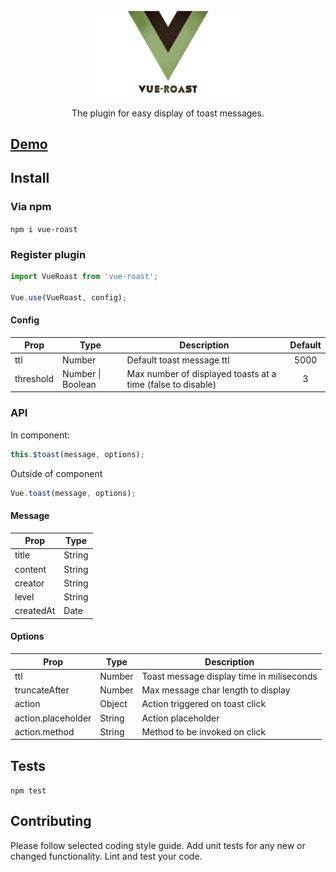 <p align="center"><a href="http://vue-roast.surge.sh" target="_blank"><img width="250"src="https://raw.githubusercontent.com/kronicker/vue-roast/master/demo/logo.png"></a></p>

<p align="center">The plugin for easy display of toast messages.</p>

## [Demo](https://vue-roast.surge.sh)

## Install

### Via npm
`npm i vue-roast`
### Register plugin
```js
import VueRoast from 'vue-roast';

Vue.use(VueRoast, config);
```
#### Config
| Prop          | Type          | Description               |Default   |
| ------------- |---------------|---------------------------|:--------:|
| ttl           | Number        | Default toast message ttl  | 5000      |
| threshold      | Number \| Boolean | Max number of displayed toasts at a time (false to disable) | 3 |


### API
In component:
```js
this.$toast(message, options);
```

Outside of component
```js
Vue.toast(message, options);
```

#### Message
| Prop               | Type     |
| ------------------ | -------- |
| title              | String   |
| content            | String   |
| creator            | String   |
| level              | String   |
| createdAt          | Date     |
#### Options
| Prop               | Type     | Description                               |
| ------------------ | -------- | ----------------------------------------- |
| ttl                | Number   | Toast message display time in miliseconds |
| truncateAfter      | Number   | Max message char length to display        |
| action             | Object   | Action triggered on toast click           |
| action.placeholder | String   | Action placeholder                        |
| action.method      | String   | Method to be invoked on click             |

## Tests

`npm test`

## Contributing

Please follow selected coding style guide.
Add unit tests for any new or changed functionality.
Lint and test your code.
